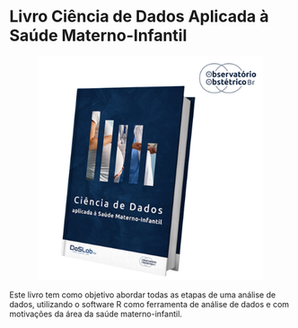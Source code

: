 # Livro Ciência de Dados Aplicada à Saúde Materno-Infantil

<p align="center">

<img src="livro.png" width="400"/>

</p>

Este livro tem como objetivo abordar todas as etapas de uma análise de dados, utilizando o software R como ferramenta de análise de dados e com motivações da área da saúde materno-infantil.
